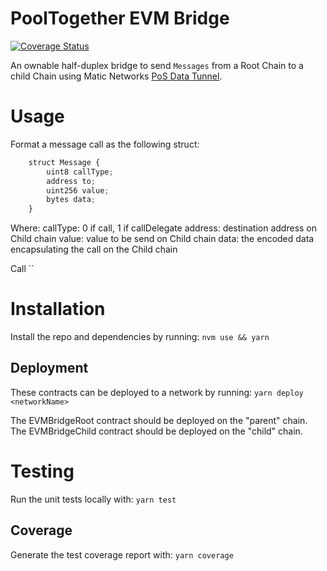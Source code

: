 # PoolTogether EVM Bridge
[![Coverage Status](https://coveralls.io/repos/github/pooltogether/pooltogether-evm-bridge/badge.svg?branch=master)](https://coveralls.io/github/pooltogether/pooltogether-evm-bridge?branch=master)

An ownable half-duplex bridge to send `Messages` from a Root Chain to a child Chain using Matic Networks [PoS Data Tunnel](https://docs.matic.network/docs/develop/l1-l2-communication/data-tunnel/). 


# Usage
Format a message call as the following struct:

```javascript
    struct Message {
        uint8 callType;
        address to;
        uint256 value;
        bytes data;
    }
```
Where:
callType: 0 if call, 1 if callDelegate
address: destination address on Child chain
value: value to be send on Child chain
data: the encoded data encapsulating the call on the Child chain


Call ``

# Installation
Install the repo and dependencies by running:
`nvm use && yarn`

## Deployment
These contracts can be deployed to a network by running:
`yarn deploy <networkName>`

The EVMBridgeRoot contract should be deployed on the "parent" chain. 
The EVMBridgeChild contract should be deployed on the "child" chain. 

# Testing
Run the unit tests locally with:
`yarn test`

## Coverage
Generate the test coverage report with:
`yarn coverage`
